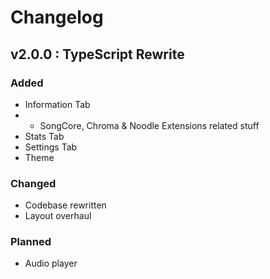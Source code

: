 # Changelog

## v2.0.0 : TypeScript Rewrite

### Added

-   Information Tab
-   -   SongCore, Chroma & Noodle Extensions related stuff
-   Stats Tab
-   Settings Tab
-   Theme

### Changed

-   Codebase rewritten
-   Layout overhaul

### Planned

-   Audio player
